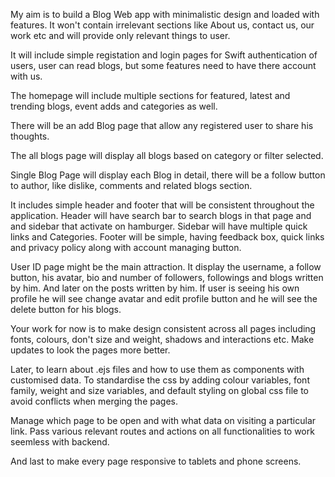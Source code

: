 My aim is to build a Blog Web app with minimalistic design and loaded with features. It won't contain irrelevant sections like About us, contact us, our work etc and will provide only relevant things to user.

It will include simple registation and login pages for Swift authentication of users, user can read blogs, but some features need to have there account with us. 

The homepage will include multiple sections for featured, latest and trending blogs, event adds and categories as well. 

There will be an add Blog page that allow any registered user to share his thoughts. 

The all blogs page will display all blogs based on category or filter selected. 

Single Blog Page will display each Blog in detail, there will be a follow button to author, like dislike, comments and related blogs section. 

It includes simple header and footer that will be consistent throughout the application. Header will have search bar to search blogs in that page and and sidebar that activate on hamburger. Sidebar will have multiple quick links and Categories.
Footer will be simple, having feedback box, quick links and privacy policy along with account managing button.

User ID page might be the main attraction.
It display the username, a follow button, his avatar, bio and number of followers, followings and blogs written by him. And later on the posts written by him. If user is seeing his own profile he will see change avatar and edit profile button and he will see the delete button for his blogs.

Your work for now is to make design consistent across all pages including fonts, colours, don't size and weight, shadows and interactions etc.
Make updates to look the pages more better.

Later, to learn about .ejs files and how to use them as components with customised data. 
To standardise the css by adding colour variables, font family, weight and size variables, and default styling on global css file to avoid conflicts when merging the pages. 

Manage which page to be open and with what data on visiting a particular link. Pass various relevant routes and actions on all functionalities to work seemless with backend. 

And last to make every page responsive to tablets and phone screens.